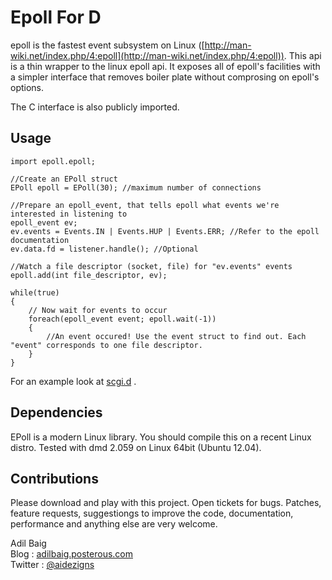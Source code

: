 Epoll For D
========

epoll is the fastest event subsystem on Linux ([http://man-wiki.net/index.php/4:epoll](http://man-wiki.net/index.php/4:epoll)). This api is a thin wrapper to the linux epoll api. It exposes all of epoll's facilities with a simpler interface that removes boiler plate without comprosing on epoll's options. 

The C interface is also publicly imported.

## Usage
	
	import epoll.epoll;
	
	//Create an EPoll struct
	EPoll epoll = EPoll(30); //maximum number of connections

	//Prepare an epoll_event, that tells epoll what events we're interested in listening to
	epoll_event ev;
	ev.events = Events.IN | Events.HUP | Events.ERR; //Refer to the epoll documentation
	ev.data.fd = listener.handle(); //Optional

	//Watch a file descriptor (socket, file) for "ev.events" events
	epoll.add(int file_descriptor, ev);

	while(true)
	{
		// Now wait for events to occur
		foreach(epoll_event event; epoll.wait(-1))
		{
			//An event occured! Use the event struct to find out. Each "event" corresponds to one file descriptor.
		}
	}

For an example look at [scgi.d](https://github.com/adilbaig/Epoll-D2/blob/master/scgi.d) .

## Dependencies
EPoll is a modern Linux library. You should compile this on a recent Linux distro. Tested with dmd 2.059 on Linux 64bit (Ubuntu 12.04).

## Contributions
Please download and play with this project. Open tickets for bugs. Patches, feature requests, suggestiongs to improve the code, documentation, performance and anything else are very welcome.

Adil Baig
<br />Blog : [adilbaig.posterous.com](http://adilbaig.posterous.com)
<br />Twitter : [@aidezigns](http://twitter.com/aidezigns)


